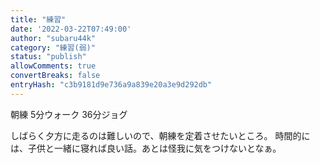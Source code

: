 ```yaml
---
title: "練習"
date: '2022-03-22T07:49:00'
author: "subaru44k"
category: "練習(弱)"
status: "publish"
allowComments: true
convertBreaks: false
entryHash: "c3b9181d9e736a9a839e20a3e9d292db"
---
```

朝練
5分ウォーク
36分ジョグ

しばらく夕方に走るのは難しいので、朝練を定着させたいところ。
時間的には、子供と一緒に寝れば良い話。あとは怪我に気をつけないとなぁ。
